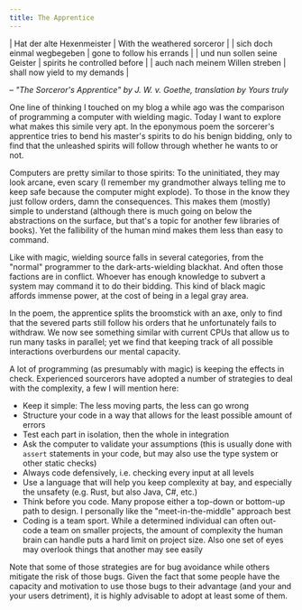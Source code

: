 ```yaml
---
title: The Apprentice
---
```


| Hat der alte Hexenmeister       | With the weathered sorceror   |
| sich doch einmal wegbegeben     | gone to follow his errands    |
| und nun sollen seine Geister    | spirits he controlled before  |
| auch nach meinem Willen streben | shall now yield to my demands |

*– "The Sorceror's Apprentice" by J. W. v. Goethe, translation by Yours
truly*

One line of thinking I touched on my blog a while ago was the
comparison of programming a computer with wielding magic. Today I want
to explore what makes this simile very apt. In the eponymous poem the
sorcerer's apprentice tries to bend his master's spirits to do his
benign bidding, only to find that the unleashed spirits will follow
through whether he wants to or not.

Computers are pretty similar to those spirits: To the uninitiated, they
may look arcane, even scary (I remember my grandmother always telling
me to keep safe because the computer might explode). To those in the
know they just follow orders, damn the consequences. This makes them
(mostly) simple to understand (although there is much going on below
the abstractions on the surface, but that's a topic for another few
libraries of books). Yet the fallibility of the human mind makes them
less than easy to command.

Like with magic, wielding source falls in several categories, from the
"normal" programmer to the dark-arts-wielding blackhat. And often those
factions are in conflict. Whoever has enough knowledge to subvert a
system may command it to do their bidding. This kind of black magic
affords immense power, at the cost of being in a legal gray area.

In the poem, the apprentice splits the broomstick with an axe, only to
find that the severed parts still follow his orders that he
unfortunately fails to withdraw. We now see something similar with
current CPUs that allow us to run many tasks in parallel; yet we find
that keeping track of all possible interactions overburdens our mental
capacity.

A lot of programming (as presumably with magic) is keeping the effects
in check. Experienced sourcerors have adopted a number of strategies to
deal with the complexity, a few I will mention here:

* Keep it simple: The less moving parts, the less can go wrong
* Structure your code in a way that allows for the least possible
amount of errors
* Test each part in isolation, then the whole in integration
* Ask the computer to validate your assumptions (this is usually done
with `assert` statements in your code, but may also use the type system
or other static checks)
* Always code defensively, i.e. checking every input at all levels
* Use a language that will help you keep complexity at bay, and
especially the unsafety (e.g. Rust, but also Java, C#, etc.)
* Think before you code. Many propose either a top-down or bottom-up
path to design. I personally like the "meet-in-the-middle" approach
best
* Coding is a team sport. While a determined individual can often
out-code a team on smaller projects, the amount of complexity the human
brain can handle puts a hard limit on project size. Also one set of
eyes may overlook things that another may see easily

Note that some of those strategies are for bug avoidance while others
mitigate the risk of those bugs. Given the fact that some people have
the capacity and motivation to use those bugs to their advantage (and
your and your users detriment), it is highly advisable to adopt at
least some of them.
